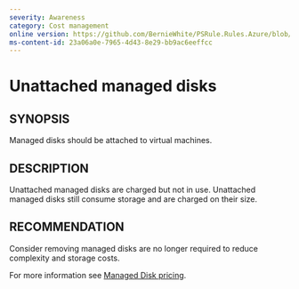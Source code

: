 ```yaml
---
severity: Awareness
category: Cost management
online version: https://github.com/BernieWhite/PSRule.Rules.Azure/blob/master/docs/rules/en-US/Azure.VM.DiskAttached.md
ms-content-id: 23a06a0e-7965-4d43-8e29-bb9ac6eeffcc
---
```


# Unattached managed disks

## SYNOPSIS

Managed disks should be attached to virtual machines.

## DESCRIPTION

Unattached managed disks are charged but not in use. Unattached managed disks still consume storage and are charged on their size.

## RECOMMENDATION

Consider removing managed disks are no longer required to reduce complexity and storage costs.

For more information see [Managed Disk pricing](https://azure.microsoft.com/en-us/pricing/details/managed-disks/).
